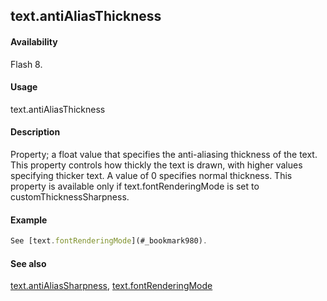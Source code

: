 ## text.antiAliasThickness

#### Availability

Flash 8.

#### Usage

text.antiAliasThickness

#### Description

Property; a float value that specifies the anti-aliasing thickness of the text. This property controls how thickly the text is drawn, with higher values specifying thicker text. A value of 0 specifies normal thickness. This property is available only if text.fontRenderingMode is set to customThicknessSharpness.

#### Example

```javascript
See [text.fontRenderingMode](#_bookmark980).

```
#### See also

[text.antiAliasSharpness](#_bookmark970), [text.fontRenderingMode](#_bookmark980)

